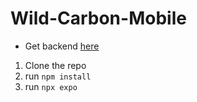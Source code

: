 # Wild-Carbon-Mobile

- Get backend [here](https://github.com/AlexisFaugeroux/wild-carbon)

1. Clone the repo
2. run `npm install`
3. run `npx expo`

